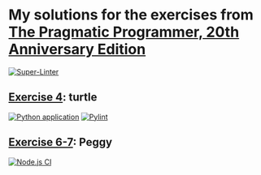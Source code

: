 # My solutions for the exercises from [The Pragmatic Programmer, 20th Anniversary Edition](https://pragprog.com/titles/tpp20/the-pragmatic-programmer-20th-anniversary-edition/)

[![Super-Linter](https://github.com/OldIMP/pragmatic_programmer/actions/workflows/super-linter.yml/badge.svg)](https://github.com/marketplace/actions/super-linter)

## [Exercise 4](./exercise_4): turtle
  [![Python application](https://github.com/OldIMP/pragmatic_programmer/actions/workflows/python-app.yml/badge.svg)](https://github.com/OldIMP/pragmatic_programmer/actions/workflows/python-app.yml)
  [![Pylint](https://github.com/OldIMP/pragmatic_programmer/actions/workflows/pylint.yml/badge.svg)](https://github.com/OldIMP/pragmatic_programmer/actions/workflows/pylint.yml)

## [Exercise 6-7](./exercise_7): Peggy
  [![Node.js CI](https://github.com/OldIMP/pragmatic_programmer/actions/workflows/node.js.yml/badge.svg)](https://github.com/OldIMP/pragmatic_programmer/actions/workflows/node.js.yml)